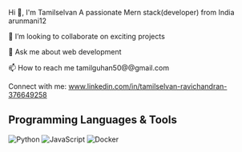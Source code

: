 Hi 👋, I'm Tamilselvan
A passionate Mern stack(developer) from India
arunmani12

👯 I’m looking to collaborate on exciting projects

💬 Ask me about web development

📫 How to reach me tamilguhan50@@gmail.com

Connect with me:
www.linkedin.com/in/tamilselvan-ravichandran-376649258

## Programming Languages & Tools

![Python](https://img.shields.io/badge/Python-3.9-blue)
![JavaScript](https://img.shields.io/badge/JavaScript-ES6-yellow)
![Docker](https://img.shields.io/badge/Docker-20.10-blue)


